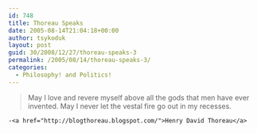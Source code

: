 ```yaml
---
id: 748
title: Thoreau Speaks
date: 2005-08-14T21:04:18+00:00
author: tsykoduk
layout: post
guid: 30/2008/12/27/thoreau-speaks-3
permalink: /2005/08/14/thoreau-speaks-3/
categories:
  - Philosophy! and Politics!
---
```

<blockquote>May I love and revere myself above all the gods that men have ever invented. May I never let the vestal fire go out in my recesses.</blockquote>

	-<a href="http://blogthoreau.blogspot.com/">Henry David Thoreau</a>